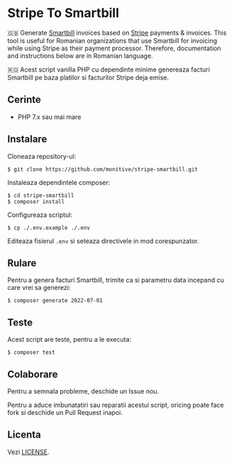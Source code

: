 # Stripe To Smartbill

🇬🇧 Generate [Smartbill](https://www.smartbill.ro) invoices based on [Stripe](https://stripe.com) payments &amp; invoices. This tool is useful for Romanian organizations that use Smartbill for invoicing while using Stripe as their payment processor. Therefore, documentation and instructions below are in Romanian language.

🇷🇴 Acest script vanilla PHP cu dependinte minime genereaza facturi Smartbill pe baza platilor si facturilor Stripe deja emise.

## Cerinte

- PHP 7.x sau mai mare

## Instalare

Cloneaza repository-ul:

```shell
$ git clone https://github.com/monitive/stripe-smartbill.git
```

Instaleaza dependintele composer:

```shell
$ cd stripe-smartbill
$ composer install
```

Configureaza scriptul:

```shell
$ cp ./.env.example ./.env
```

Editeaza fisierul `.env` si seteaza directivele in mod corespunzator.

## Rulare

Pentru a genera facturi Smartbill, trimite ca si parametru data incepand cu care vrei sa generezi:

```shell
$ composer generate 2022-07-01
```

## Teste

Acest script are teste, pentru a le executa:

```shell
$ composer test
```

## Colaborare

Pentru a semnala probleme, deschide un Issue nou.

Pentru a aduce imbunatatiri sau reparatii acestui script, oricing poate face fork si deschide un Pull Request inapoi.

## Licenta

Vezi [LICENSE](LICENSE).
